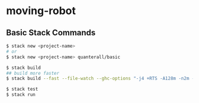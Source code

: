 # moving-robot

## Basic Stack Commands

```bash
$ stack new <project-name>
# or
$ stack new <project-name> quanterall/basic

$ stack build
## build more faster
$ stack build --fast --file-watch --ghc-options "-j4 +RTS -A128m -n2m -RTS"

$ stack test
$ stack run
```
